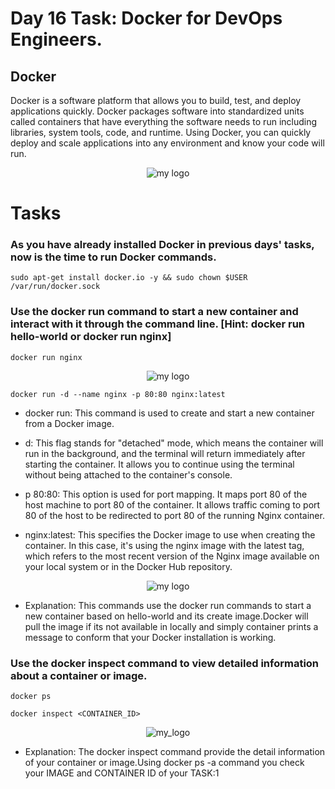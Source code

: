 # Day 16 Task: Docker for DevOps Engineers.

## Docker

Docker is a software platform that allows you to build, test, and deploy applications quickly. Docker packages software into standardized units called containers that have everything the software needs to run including libraries, system tools, code, and runtime. Using Docker, you can quickly deploy and scale applications into any environment and know your code will run.

<div align="center">
  <img src="https://cdn.hashnode.com/res/hashnode/image/upload/v1708310367323/28a2c9c4-1167-4945-bd2b-41cb4ecae363.png" alt="my logo">
</div>

# Tasks

### As you have already installed Docker in previous days' tasks, now is the time to run Docker commands.

`sudo apt-get install docker.io -y && sudo chown $USER /var/run/docker.sock`

### Use the docker run command to start a new container and interact with it through the command line. [Hint: docker run hello-world or docker run nginx]

`docker run nginx`


<div align="center">
  <img src="https://cdn.hashnode.com/res/hashnode/image/upload/v1708435793752/c2987add-48ef-4393-99d5-888e184aebf0.png" alt="my logo">
</div>


`docker run -d --name nginx -p 80:80 nginx:latest`

- docker run: This command is used to create and start a new container from a Docker image.

- d: This flag stands for "detached" mode, which means the container will run in the background, and the terminal will return immediately after starting the container. It allows you to continue using the terminal without being attached to the container's console.

- p 80:80: This option is used for port mapping. It maps port 80 of the host machine to port 80 of the container. It allows traffic coming to port 80 of the host to be redirected to port 80 of the running Nginx container.

- nginx:latest: This specifies the Docker image to use when creating the container. In this case, it's using the nginx image with the latest tag, which refers to the most recent version of the Nginx image available on your local system or in the Docker Hub repository.


<div align="center">
<img src="https://cdn.hashnode.com/res/hashnode/image/upload/v1708436041590/2793af4c-2a29-4339-a2be-e40a1800a87b.png" alt="my logo">
</div>


- Explanation: This commands use the docker run commands to start a new container based on hello-world and its create image.Docker will pull the image if its not available in locally and simply container prints a message to conform that your Docker installation is working.

### Use the docker inspect command to view detailed information about a container or image.

`docker ps`

`docker inspect <CONTAINER_ID>`


<div align="Center">
<img src="https://cdn.hashnode.com/res/hashnode/image/upload/v1708435885266/9e05b47a-12f0-4c1b-8175-24470c1e538e.png" alt="my_logo">
</div>


- Explanation: The docker inspect command provide the detail information of your container or image.Using docker ps -a command you check your IMAGE and CONTAINER ID of your TASK:1
